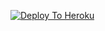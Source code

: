 [![Deploy To Heroku](https://www.herokucdn.com/deploy/button.svg)](https://heroku.com/deploy?template=https://github.com/pkvgithub/myrepo)
